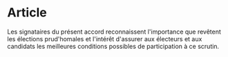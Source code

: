 # Article

  
 Les signataires du présent accord reconnaissent l'importance que revêtent les élections prud'homales et l'intérêt d'assurer aux électeurs et aux candidats les meilleures conditions possibles de participation à ce scrutin.


